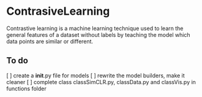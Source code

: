 # ContrasiveLearning
Contrastive learning is a machine learning technique used to learn the general features of a dataset without labels by teaching the model which data points are similar or different. 

## To do 

[ ] create a __init__.py file  for models
[ ] rewrite the model builders, make it cleaner
[ ] complete class classSimCLR.py, classData.py and classVis.py in functions folder

